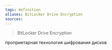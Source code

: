 ```yaml
---
tags: definition
aliases: BitLocker Drive Encryption
sources: 
---
```


> BitLocker Drive Encryption  

проприетарная технология шифрования дисков
